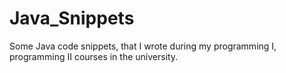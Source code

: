 # Java_Snippets
Some Java code snippets, that I wrote during my programming I, programming II courses in the university.
